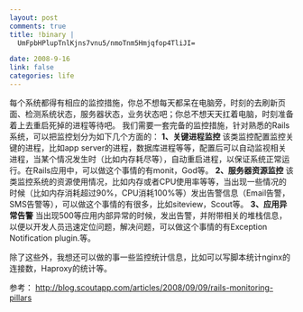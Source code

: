 ```yaml
--- 
layout: post
comments: true
title: !binary |
  UmFpbHPlupTnlKjns7vnu5/nmoTnm5Hmjqfop4TliJI=

date: 2008-9-16
link: false
categories: life
---
```

每个系统都得有相应的监控措施，你总不想每天都呆在电脑旁，时刻的去刷新页面、检测系统状态，服务器状态，业务状态吧；你总不想天天扛着电脑，时刻准备着上去重启死掉的进程等待吧。
我们需要一套完备的监控措施，针对熟悉的Rails系统，可以把监控划分为如下几个方面的：
<strong>1、关键进程监控</strong>
该类监控配置监控关键的进程，比如app server的进程，数据库进程等等，配置后可以自动监视相关进程，当某个情况发生时（比如内存耗尽等），自动重启进程，以保证系统正常运行。在Rails应用中，可以做这个事情的有monit，God等。
<strong>2、服务器资源监控</strong>
该类监控系统的资源使用情况，比如内存或者CPU使用率等等，当出现一些情况的时候（比如内存消耗超过90%，CPU消耗100%等）发出告警信息（Email告警，SMS告警等），可以做这个事情的有很多，比如siteview，Scout等。
<strong>3、应用异常告警</strong>
当出现500等应用内部异常的时候，发出告警，并附带相关的堆栈信息，以便以开发人员迅速定位问题，解决问题，可以做这个事情的有Exception Notification plugin.等。

除了这些外，我想还可以做的事一些监控统计信息，比如可以写脚本统计nginx的连接数，Haproxy的统计等。

参考：
http://blog.scoutapp.com/articles/2008/09/09/rails-monitoring-pillars
